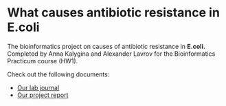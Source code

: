 # What causes antibiotic resistance in __E.coli__
The bioinformatics project on causes of antibiotic resistance in __E.coli__. 
Completed by Anna Kalygina and Alexander Lavrov for the Bioinformatics Practicum course (HW1).

Check out the following documents:
- [Our lab journal](/lab_journal.md)
- [Our project report](/project_report.md)

